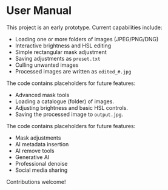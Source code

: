 # User Manual

This project is an early prototype. Current capabilities include:

- Loading one or more folders of images (JPEG/PNG/DNG)
- Interactive brightness and HSL editing
- Simple rectangular mask adjustment
- Saving adjustments as `preset.txt`
- Culling unwanted images
- Processed images are written as `edited_#.jpg`

The code contains placeholders for future features:

- Advanced mask tools
- Loading a catalogue (folder) of images.
- Adjusting brightness and basic HSL controls.
- Saving the processed image to `output.jpg`.

The code contains placeholders for future features:

- Mask adjustments
- AI metadata insertion
- AI remove tools
- Generative AI
- Professional denoise
- Social media sharing

Contributions welcome!
